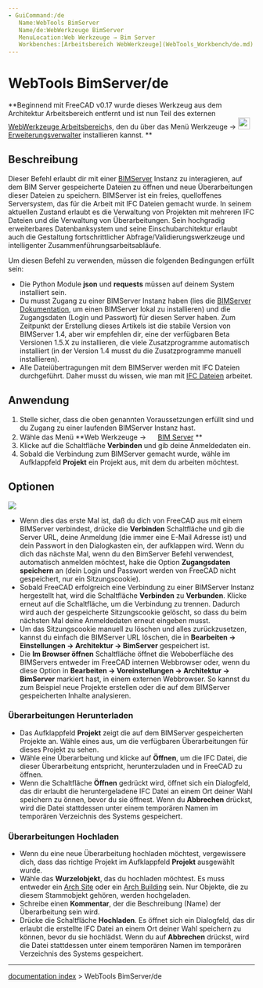```yaml
---
- GuiCommand:/de
   Name:WebTools BimServer
   Name/de:WebWerkzeuge BimServer‏‎
   MenuLocation:Web Werkzeuge → Bim Server‏‎
   Workbenches:[Arbeitsbereich WebWerkzeuge](WebTools_Workbench/de.md)
---
```


# WebTools BimServer/de


<div class="mw-translate-fuzzy">


**Beginnend mit FreeCAD v0.17 wurde dieses Werkzeug aus dem Architektur Arbeitsbereich entfernt und ist nun Teil des externen [WebWerkzeuge Arbeitsbereich](WebTools_Workbench/de.md)s, den du über das Menü Werkzeuge → <img src="images/AddonManager.svg" width=24px> [Erweiterungsverwalter](Std_AddonMgr/de.md) installieren kannst.
**


</div>

## Beschreibung

Dieser Befehl erlaubt dir mit einer [BIMServer](http://www.bimserver.org) Instanz zu interagieren, auf dem BIM Server gespeicherte Dateien zu öffnen und neue Überarbeitungen dieser Dateien zu speichern. BIMServer ist ein freies, quelloffenes Serversystem, das für die Arbeit mit IFC Dateien gemacht wurde. In seinem aktuellen Zustand erlaubt es die Verwaltung von Projekten mit mehreren IFC Dateien und die Verwaltung von Überarbeitungen. Sein hochgradig erweiterbares Datenbanksystem und seine Einschubarchitektur erlaubt auch die Gestaltung fortschrittlicher Abfrage/Validierungswerkzeuge und intelligenter Zusammenführungsarbeitsabläufe.

Um diesen Befehl zu verwenden, müssen die folgenden Bedingungen erfüllt sein:

-   Die Python Module **json** und **requests** müssen auf deinem System installiert sein.
-   Du musst Zugang zu einer BIMServer Instanz haben (lies die [BIMServer Dokumentation](https://github.com/opensourceBIM/BIMserver/wiki), um einen BIMServer lokal zu installieren) und die Zugangsdaten (Login und Passwort) für diesen Server haben. Zum Zeitpunkt der Erstellung dieses Artikels ist die stabile Version von BIMServer 1.4, aber wir empfehlen dir, eine der verfügbaren Beta Versionen 1.5.X zu installieren, die viele Zusatzprogramme automatisch installiert (in der Version 1.4 musst du die Zusatzprogramme manuell installieren).
-   Alle Dateiübertragungen mit dem BIMServer werden mit IFC Dateien durchgeführt. Daher musst du wissen, wie man mit [IFC Dateien](Arch_IFC/de.md) arbeitet.

## Anwendung

1.  Stelle sicher, dass die oben genannten Voraussetzungen erfüllt sind und du Zugang zu einer laufenden BIMServer Instanz hast.
2.  Wähle das Menü **Web Werkzeuge → <img src="images/WebTools_BimServer.svg" width=16px> [BIM Server](WebTools_BimServer/de.md)
**
3.  Klicke auf die Schaltfläche **Verbinden** und gib deine Anmeldedaten ein.
4.  Sobald die Verbindung zum BIMServer gemacht wurde, wähle im Aufklappfeld **Projekt** ein Projekt aus, mit dem du arbeiten möchtest.

## Optionen

![](images/Arch_Bimserver_panel.jpg )

-   Wenn dies das erste Mal ist, daß du dich von FreeCAD aus mit einem BIMServer verbindest, drücke die **Verbinden** Schaltfläche und gib die Server URL, deine Anmeldung (die immer eine E-Mail Adresse ist) und dein Passwort in den Dialogkasten ein, der aufklappen wird. Wenn du dich das nächste Mal, wenn du den BimServer Befehl verwendest, automatisch anmelden möchtest, hake die Option **Zugangsdaten speichern** an (dein Login und Passwort werden von FreeCAD nicht gespeichert, nur ein Sitzungscookie).
-   Sobald FreeCAD erfolgreich eine Verbindung zu einer BIMServer Instanz hergestellt hat, wird die Schaltfläche **Verbinden** zu **Verbunden**. Klicke erneut auf die Schaltfläche, um die Verbindung zu trennen. Dadurch wird auch der gespeicherte Sitzungscookie gelöscht, so dass du beim nächsten Mal deine Anmeldedaten erneut eingeben musst.
-   Um das Sitzungscookie manuell zu löschen und alles zurückzusetzen, kannst du einfach die BIMServer URL löschen, die in **Bearbeiten → Einstellungen → Architektur → BimServer** gespeichert ist.
-   Die **Im Browser öffnen** Schaltfläche öffnet die Weboberfläche des BIMServers entweder im FreeCAD internen Webbrowser oder, wenn du diese Option in **Bearbeiten → Voreinstellungen → Architektur → BimServer** markiert hast, in einem externen Webbrowser. So kannst du zum Beispiel neue Projekte erstellen oder die auf dem BIMServer gespeicherten Inhalte analysieren.

### Überarbeitungen Herunterladen 

-   Das Aufklappfeld **Projekt** zeigt die auf dem BIMServer gespeicherten Projekte an. Wähle eines aus, um die verfügbaren Überarbeitungen für dieses Projekt zu sehen.
-   Wähle eine Überarbeitung und klicke auf **Öffnen**, um die IFC Datei, die dieser Überarbeitung entspricht, herunterzuladen und in FreeCAD zu öffnen.
-   Wenn die Schaltfläche **Öffnen** gedrückt wird, öffnet sich ein Dialogfeld, das dir erlaubt die heruntergeladene IFC Datei an einem Ort deiner Wahl speichern zu önnen, bevor du sie öffnest. Wenn du **Abbrechen** drückst, wird die Datei stattdessen unter einem temporären Namen im temporären Verzeichnis des Systems gespeichert.

### Überarbeitungen Hochladen 

-   Wenn du eine neue Überarbeitung hochladen möchtest, vergewissere dich, dass das richtige Projekt im Aufklappfeld **Projekt** ausgewählt wurde.
-   Wähle das **Wurzelobjekt**, das du hochladen möchtest. Es muss entweder ein [Arch Site](Arch_Site/de.md) oder ein [Arch Building](Arch_Building/de.md) sein. Nur Objekte, die zu diesem Stammobjekt gehören, werden hochgeladen.
-   Schreibe einen **Kommentar**, der die Beschreibung (Name) der Überarbeitung sein wird.
-   Drücke die Schaltfläche **Hochladen**. Es öffnet sich ein Dialogfeld, das dir erlaubt die erstellte IFC Datei an einem Ort deiner Wahl speichern zu können, bevor du sie hochlädst. Wenn du auf **Abbrechen** drückst, wird die Datei stattdessen unter einem temporären Namen im temporären Verzeichnis des Systems gespeichert.

---
[documentation index](../README.md) > WebTools BimServer/de
